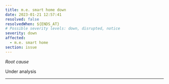 ```yaml
---
title: m.e. smart home down
date: 2023-01-21 12:57:41
resolved: false
resolvedWhen: ${ENDS_AT}
# Possible severity levels: down, disrupted, notice
severity: down
affected:
  - m.e. smart home
section: issue
---
```


*Root cause*

Under analysis

---


